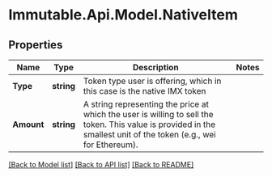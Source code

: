 # Immutable.Api.Model.NativeItem

## Properties

Name | Type | Description | Notes
------------ | ------------- | ------------- | -------------
**Type** | **string** | Token type user is offering, which in this case is the native IMX token | 
**Amount** | **string** | A string representing the price at which the user is willing to sell the token. This value is provided in the smallest unit of the token (e.g., wei for Ethereum). | 

[[Back to Model list]](../README.md#documentation-for-models) [[Back to API list]](../README.md#documentation-for-api-endpoints) [[Back to README]](../README.md)

